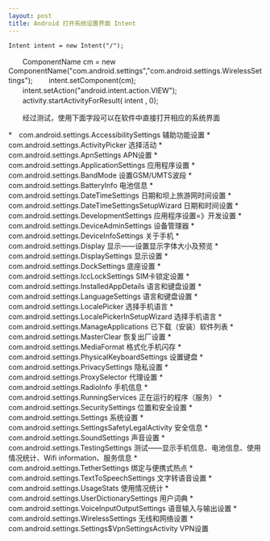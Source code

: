 ```yaml
---
layout: post
title: Android 打开系统设置界面 Intent 
---
```


	Intent intent = new Intent("/");
　　ComponentName cm = new ComponentName("com.android.settings","com.android.settings.WirelessSettings");
　　intent.setComponent(cm);
　　intent.setAction("android.intent.action.VIEW");
　　activity.startActivityForResult( intent , 0);

　　经过测试，使用下面字段可以在软件中直接打开相应的系统界面

*　com.android.settings.AccessibilitySettings 辅助功能设置
*　com.android.settings.ActivityPicker 选择活动
*　com.android.settings.ApnSettings APN设置
*　com.android.settings.ApplicationSettings 应用程序设置
*　com.android.settings.BandMode 设置GSM/UMTS波段
*　com.android.settings.BatteryInfo 电池信息
*　com.android.settings.DateTimeSettings 日期和坝上旅游网时间设置
*　com.android.settings.DateTimeSettingsSetupWizard 日期和时间设置
*　com.android.settings.DevelopmentSettings 应用程序设置=》开发设置
*　com.android.settings.DeviceAdminSettings 设备管理器
*　com.android.settings.DeviceInfoSettings 关于手机
*　com.android.settings.Display 显示——设置显示字体大小及预览
*　com.android.settings.DisplaySettings 显示设置
*　com.android.settings.DockSettings 底座设置
*　com.android.settings.IccLockSettings SIM卡锁定设置
*　com.android.settings.InstalledAppDetails 语言和键盘设置
*　com.android.settings.LanguageSettings 语言和键盘设置
*　com.android.settings.LocalePicker 选择手机语言
*　com.android.settings.LocalePickerInSetupWizard 选择手机语言
*　com.android.settings.ManageApplications 已下载（安装）软件列表
*　com.android.settings.MasterClear 恢复出厂设置
*　com.android.settings.MediaFormat 格式化手机闪存
*　com.android.settings.PhysicalKeyboardSettings 设置键盘
*　com.android.settings.PrivacySettings 隐私设置
*　com.android.settings.ProxySelector 代理设置
*　com.android.settings.RadioInfo 手机信息
*　com.android.settings.RunningServices 正在运行的程序（服务）
*　com.android.settings.SecuritySettings 位置和安全设置
*　com.android.settings.Settings 系统设置
*　com.android.settings.SettingsSafetyLegalActivity 安全信息
*　com.android.settings.SoundSettings 声音设置
*　com.android.settings.TestingSettings 测试——显示手机信息、电池信息、使用情况统计、Wifi information、服务信息
*　com.android.settings.TetherSettings 绑定与便携式热点
*　com.android.settings.TextToSpeechSettings 文字转语音设置
*　com.android.settings.UsageStats 使用情况统计
*　com.android.settings.UserDictionarySettings 用户词典
*　com.android.settings.VoiceInputOutputSettings 语音输入与输出设置
*　com.android.settings.WirelessSettings 无线和网络设置
*　com.android.settings.Settings$VpnSettingsActivity VPN设置